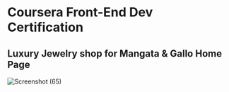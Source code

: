 # Coursera Front-End Dev Certification 

## Luxury Jewelry shop for Mangata & Gallo Home Page

![Screenshot (65)](https://user-images.githubusercontent.com/55468255/225792534-b6ffbc54-54e7-408e-bcf1-bdaf075bbd79.png)
